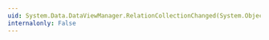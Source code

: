 ```yaml
---
uid: System.Data.DataViewManager.RelationCollectionChanged(System.Object,System.ComponentModel.CollectionChangeEventArgs)
internalonly: False
---
```

